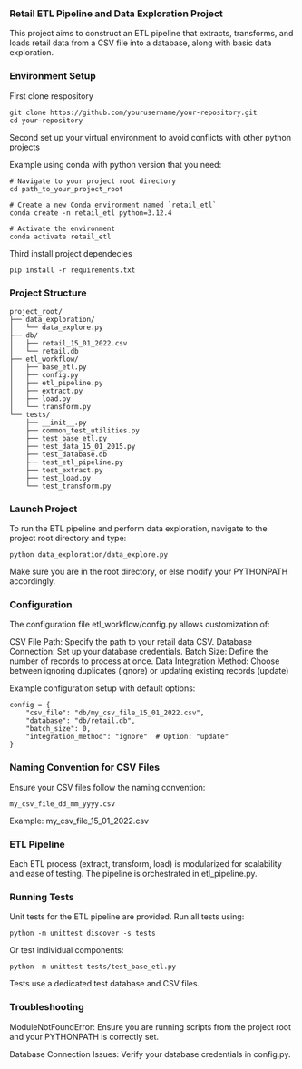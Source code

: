 ### Retail ETL Pipeline and Data Exploration Project
This project aims to construct an ETL pipeline that extracts, transforms, and loads retail data from a CSV file into a database, along with basic data exploration.

### Environment Setup 
First clone respository 

    git clone https://github.com/yourusername/your-repository.git
    cd your-repository

Second set up your virtual environment to avoid conflicts with other python projects 

Example using conda with python version that you need:

    # Navigate to your project root directory
    cd path_to_your_project_root

    # Create a new Conda environment named `retail_etl`
    conda create -n retail_etl python=3.12.4 

    # Activate the environment
    conda activate retail_etl
    
Third install project dependecies

    pip install -r requirements.txt

### Project Structure
    project_root/
    ├── data_exploration/
    │   └── data_explore.py
    ├── db/
    │   ├── retail_15_01_2022.csv
    │   └── retail.db
    ├── etl_workflow/
    │   ├── base_etl.py
    │   ├── config.py
    │   ├── etl_pipeline.py
    │   ├── extract.py
    │   ├── load.py
    │   └── transform.py
    └── tests/
        ├── __init__.py
        ├── common_test_utilities.py   
        ├── test_base_etl.py   
        ├── test_data_15_01_2015.py
        ├── test_database.db
        ├── test_etl_pipeline.py
        ├── test_extract.py
        ├── test_load.py
        └── test_transform.py

### Launch Project
To run the ETL pipeline and perform data exploration, navigate to the project root directory and type:
    
    python data_exploration/data_explore.py

Make sure you are in the root directory, or else modify your PYTHONPATH accordingly.

### Configuration
The configuration file etl_workflow/config.py allows customization of:

CSV File Path: Specify the path to your retail data CSV.
Database Connection: Set up your database credentials.
Batch Size: Define the number of records to process at once.
Data Integration Method: Choose between ignoring duplicates (ignore) or updating existing records (update)

Example configuration setup with default options:

    config = {
        "csv_file": "db/my_csv_file_15_01_2022.csv",
        "database": "db/retail.db",
        "batch_size": 0,
        "integration_method": "ignore"  # Option: "update"
    }

### Naming Convention for CSV Files
Ensure your CSV files follow the naming convention:

    my_csv_file_dd_mm_yyyy.csv

Example: my_csv_file_15_01_2022.csv

### ETL Pipeline
Each ETL process (extract, transform, load) is modularized for scalability and ease of testing. The pipeline is orchestrated in etl_pipeline.py.

### Running Tests
Unit tests for the ETL pipeline are provided. Run all tests using:

    python -m unittest discover -s tests

Or test individual components:

    python -m unittest tests/test_base_etl.py

Tests use a dedicated test database and CSV files.

### Troubleshooting
ModuleNotFoundError: Ensure you are running scripts from the project root and your PYTHONPATH is correctly set.

Database Connection Issues: Verify your database credentials in config.py.
